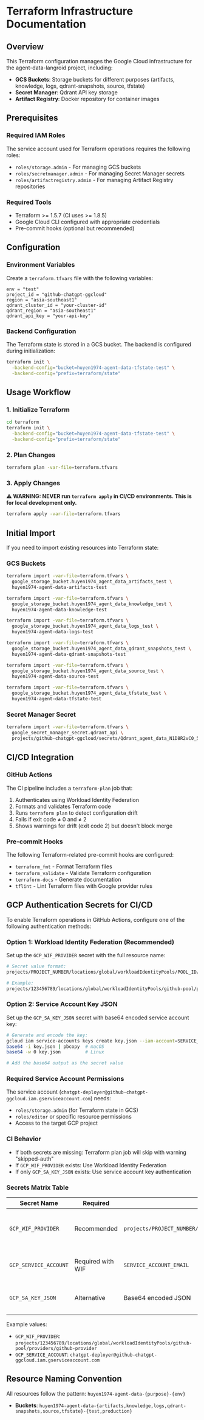 # Terraform Infrastructure Documentation

## Overview

This Terraform configuration manages the Google Cloud infrastructure for the agent-data-langroid project, including:

- **GCS Buckets**: Storage buckets for different purposes (artifacts, knowledge, logs, qdrant-snapshots, source, tfstate)
- **Secret Manager**: Qdrant API key storage
- **Artifact Registry**: Docker repository for container images

## Prerequisites

### Required IAM Roles

The service account used for Terraform operations requires the following roles:

- `roles/storage.admin` - For managing GCS buckets
- `roles/secretmanager.admin` - For managing Secret Manager secrets
- `roles/artifactregistry.admin` - For managing Artifact Registry repositories

### Required Tools

- Terraform >= 1.5.7 (CI uses >= 1.8.5)
- Google Cloud CLI configured with appropriate credentials
- Pre-commit hooks (optional but recommended)

## Configuration

### Environment Variables

Create a `terraform.tfvars` file with the following variables:

```hcl
env = "test"
project_id = "github-chatgpt-ggcloud"
region = "asia-southeast1"
qdrant_cluster_id = "your-cluster-id"
qdrant_region = "asia-southeast1"
qdrant_api_key = "your-api-key"
```

### Backend Configuration

The Terraform state is stored in a GCS bucket. The backend is configured during initialization:

```bash
terraform init \
  -backend-config="bucket=huyen1974-agent-data-tfstate-test" \
  -backend-config="prefix=terraform/state"
```

## Usage Workflow

### 1. Initialize Terraform

```bash
cd terraform
terraform init \
  -backend-config="bucket=huyen1974-agent-data-tfstate-test" \
  -backend-config="prefix=terraform/state"
```

### 2. Plan Changes

```bash
terraform plan -var-file=terraform.tfvars
```

### 3. Apply Changes

**⚠️ WARNING: NEVER run `terraform apply` in CI/CD environments. This is for local development only.**

```bash
terraform apply -var-file=terraform.tfvars
```

## Initial Import

If you need to import existing resources into Terraform state:

### GCS Buckets

```bash
terraform import -var-file=terraform.tfvars \
  google_storage_bucket.huyen1974_agent_data_artifacts_test \
  huyen1974-agent-data-artifacts-test

terraform import -var-file=terraform.tfvars \
  google_storage_bucket.huyen1974_agent_data_knowledge_test \
  huyen1974-agent-data-knowledge-test

terraform import -var-file=terraform.tfvars \
  google_storage_bucket.huyen1974_agent_data_logs_test \
  huyen1974-agent-data-logs-test

terraform import -var-file=terraform.tfvars \
  google_storage_bucket.huyen1974_agent_data_qdrant_snapshots_test \
  huyen1974-agent-data-qdrant-snapshots-test

terraform import -var-file=terraform.tfvars \
  google_storage_bucket.huyen1974_agent_data_source_test \
  huyen1974-agent-data-source-test

terraform import -var-file=terraform.tfvars \
  google_storage_bucket.huyen1974_agent_data_tfstate_test \
  huyen1974-agent-data-tfstate-test
```

### Secret Manager Secret

```bash
terraform import -var-file=terraform.tfvars \
  google_secret_manager_secret.qdrant_api \
  projects/github-chatgpt-ggcloud/secrets/Qdrant_agent_data_N1D8R2vC0_5
```

## CI/CD Integration

### GitHub Actions

The CI pipeline includes a `terraform-plan` job that:

1. Authenticates using Workload Identity Federation
2. Formats and validates Terraform code
3. Runs `terraform plan` to detect configuration drift
4. Fails if exit code ≠ 0 and ≠ 2
5. Shows warnings for drift (exit code 2) but doesn't block merge

### Pre-commit Hooks

The following Terraform-related pre-commit hooks are configured:

- `terraform_fmt` - Format Terraform files
- `terraform_validate` - Validate Terraform configuration
- `terraform-docs` - Generate documentation
- `tflint` - Lint Terraform files with Google provider rules

## GCP Authentication Secrets for CI/CD

To enable Terraform operations in GitHub Actions, configure one of the following authentication methods:

### Option 1: Workload Identity Federation (Recommended)

Set up the `GCP_WIF_PROVIDER` secret with the full resource name:

```bash
# Secret value format:
projects/PROJECT_NUMBER/locations/global/workloadIdentityPools/POOL_ID/providers/PROVIDER_ID

# Example:
projects/123456789/locations/global/workloadIdentityPools/github-pool/providers/github-provider
```

### Option 2: Service Account Key JSON

Set up the `GCP_SA_KEY_JSON` secret with base64 encoded service account key:

```bash
# Generate and encode the key:
gcloud iam service-accounts keys create key.json --iam-account=SERVICE_ACCOUNT_EMAIL
base64 -i key.json | pbcopy  # macOS
base64 -w 0 key.json         # Linux

# Add the base64 output as the secret value
```

### Required Service Account Permissions

The service account (`chatgpt-deployer@github-chatgpt-ggcloud.iam.gserviceaccount.com`) needs:
- `roles/storage.admin` (for Terraform state in GCS)
- `roles/editor` or specific resource permissions
- Access to the target GCP project

### CI Behavior

- If both secrets are missing: Terraform plan job will skip with warning "skipped-auth"
- If `GCP_WIF_PROVIDER` exists: Use Workload Identity Federation
- If only `GCP_SA_KEY_JSON` exists: Use service account key authentication

### Secrets Matrix Table

| Secret Name | Required | Format | Description |
|-------------|----------|--------|-------------|
| `GCP_WIF_PROVIDER` | Recommended | `projects/PROJECT_NUMBER/locations/global/workloadIdentityPools/POOL_ID/providers/PROVIDER_ID` | Full resource name for Workload Identity Federation |
| `GCP_SERVICE_ACCOUNT` | Required with WIF | `SERVICE_ACCOUNT_EMAIL` | Service account email for WIF authentication |
| `GCP_SA_KEY_JSON` | Alternative | Base64 encoded JSON | Service account key for direct authentication |

Example values:
- `GCP_WIF_PROVIDER`: `projects/123456789/locations/global/workloadIdentityPools/github-pool/providers/github-provider`
- `GCP_SERVICE_ACCOUNT`: `chatgpt-deployer@github-chatgpt-ggcloud.iam.gserviceaccount.com`

## Resource Naming Convention

All resources follow the pattern: `huyen1974-agent-data-{purpose}-{env}`

- **Buckets**: `huyen1974-agent-data-{artifacts,knowledge,logs,qdrant-snapshots,source,tfstate}-{test,production}`
